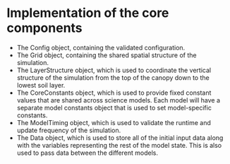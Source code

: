 
# Implementation of the core components

* The Config object, containing the validated configuration.
* The Grid object, containing the shared spatial structure of the simulation.
* The LayerStructure object, which is used to coordinate the vertical structure of the
  simulation from the top of the canopy down to the lowest soil layer.
* The CoreConstants object, which is used to provide fixed constant values that are
  shared across science models. Each model will have a separate model constants object
  that is used to set model-specific constants.
* The ModelTiming object, which is used to validate the runtime and update frequency of
  the simulation.
* The Data object, which is used to store all of the initial input data along with the
  variables representing the rest of the model state. This is also used to pass data
  between the different models.
